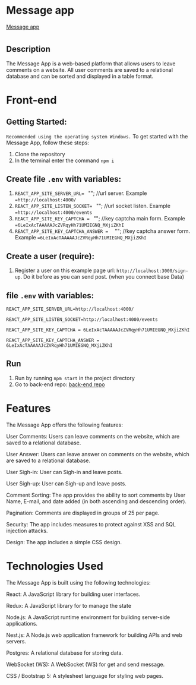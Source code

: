# Message app

 [Message app](https://zen-intership-web.onrender.com/)
#
## Description

The Message App is a web-based platform that allows users to leave comments on a website. All user comments are saved to a relational database and can be sorted and displayed in a table format.

# Front-end
## Getting Started:
`Recommended using the operating system Windows.`
To get started with the Message App, follow these steps:
1. Clone the repository
2. In the terminal enter the command `npm i`

## Create file `.env` with variables:
1. `REACT_APP_SITE_SERVER_URL= ` ""; //url server. Example `=http://localhost:4000/`
2. `REACT_APP_SITE_LISTEN_SOCKET= ` ""; //url socket  listen. Example `=http://localhost:4000/events`
3. `REACT_APP_SITE_KEY_CAPTCHA = ` ""; //key captcha main form. Example `=6LeIxAcTAAAAAJcZVRqyHh71UMIEGNQ_MXjiZKhI`
4. `REACT_APP_SITE_KEY_CAPTCHA_ANSWER =  ` ""; //key captcha answer form. Example `=6LeIxAcTAAAAAJcZVRqyHh71UMIEGNQ_MXjiZKhI`

## Create a user (require):
1. Register a user on this example page url:  `http://localhost:3000/sign-up`. Do it before as you can send post. (when you connect base Data)

## file `.env` with variables:

`REACT_APP_SITE_SERVER_URL=http://localhost:4000/`

`REACT_APP_SITE_LISTEN_SOCKET=http://localhost:4000/events`

`REACT_APP_SITE_KEY_CAPTCHA = 6LeIxAcTAAAAAJcZVRqyHh71UMIEGNQ_MXjiZKhI`

`REACT_APP_SITE_KEY_CAPTCHA_ANSWER = 6LeIxAcTAAAAAJcZVRqyHh71UMIEGNQ_MXjiZKhI`

## Run
1. Run  by running `npm start` in the project directory
2. Go to back-end repo:  [back-end repo](https://github.com/Ihorhavryliak/zen-internship-server)
#
# Features
The Message App offers the following features:

User Comments: Users can leave comments on the website, which are saved to a relational database.

User Answer: Users can leave answer on comments on the website, which are saved to a relational database.

User Sigh-in: User can Sigh-in and leave posts.

User Sigh-up: User can Sigh-up and leave posts.

Comment Sorting: The app provides the ability to sort comments by User Name, E-mail, and date added (in both ascending and descending order).

Pagination: Comments are displayed in groups of 25 per page.

Security: The app includes measures to protect against XSS and SQL injection attacks.

Design: The app includes a simple CSS design.

# Technologies Used
The Message App is built using the following technologies:

React: A JavaScript library for building user interfaces.

Redux: A JavaScript library for to manage the state 

Node.js: A JavaScript runtime environment for building server-side applications.

Nest.js: A Node.js web application framework for building APIs and web servers.

Postgres: A relational database for storing data.

WebSocket (WS): A WebSocket (WS) for get and send message.

CSS / Bootstrap 5: A stylesheet language for styling web pages.


#
